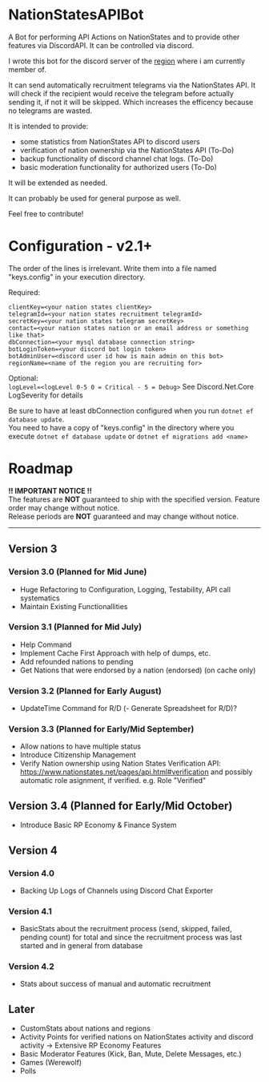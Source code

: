 # NationStatesAPIBot
A Bot for performing API Actions on NationStates and to provide other features via DiscordAPI. It can be controlled via discord.

I wrote this bot for the discord server of the [region](https://www.nationstates.net/region=the_free_nations_region "The Free Nations Region") where i am currently member of. 

It can send automatically recruitment telegrams via the NationStates API.
It will check if the recipient would receive the telegram before actually sending it, if not it will be skipped. Which increases the efficency because no telegrams are wasted.

It is intended to provide:
  - some statistics from NationStates API to discord users
  - verification of nation ownership via the NationStates API (To-Do)
  - backup functionality of discord channel chat logs. (To-Do)
  - basic moderation functionality for authorized users (To-Do)
  
It will be extended as needed.

It can probably be used for general purpose as well.

Feel free to contribute!

# Configuration - v2.1+

The order of the lines is irrelevant. Write them into a file named "keys.config" in your execution directory.  

Required:

`clientKey=<your nation states clientKey>`  
`telegramId=<your nation states recruitment telegramId>`  
`secretKey=<your nation states telegram secretKey>`  
`contact=<your nation states nation or an email address or something like that>`  
`dbConnection=<your mysql database connection string>`  
`botLoginToken=<your discord bot login token>`  
`botAdminUser=<discord user id how is main admin on this bot>`  
`regionName=<name of the region you are recruiting for>`
  
Optional:  
`logLevel=<logLevel 0-5 0 = Critical - 5 = Debug>`
See Discord.Net.Core LogSeverity for details

Be sure to have at least dbConnection configured when you run `dotnet ef database update`.  
You need to have a copy of "keys.config" in the directory where you execute `dotnet ef database update` or `dotnet ef migrations add <name>`

# Roadmap

**!! IMPORTANT NOTICE !!**  
The features are **NOT** guaranteed to ship with the specified version. Feature order may change without notice.  
Release periods are **NOT** guaranteed and may change without notice. 

---
## Version 3
  
### Version 3.0 (Planned for Mid June)
- Huge Refactoring to Configuration, Logging, Testability, API call systematics
- Maintain Existing Functionallities 

### Version 3.1 (Planned for Mid July)
- Help Command
- Implement Cache First Approach with help of dumps, etc.
- Add refounded nations to pending  
- Get Nations that were endorsed by a nation (endorsed) (on cache only)

### Version 3.2 (Planned for Early August)
- UpdateTime Command for R/D
(- Generate Spreadsheet for R/D)?

### Version 3.3 (Planned for Early/Mid September)
- Allow nations to have multiple status
- Introduce Citizenship Management
- Verify Nation ownership using Nation States Verification API: https://www.nationstates.net/pages/api.html#verification and possibly automatic role asignment, if verified. e.g. Role "Verified"

## Version 3.4 (Planned for Early/Mid October)
- Introduce Basic RP Economy & Finance System

## Version 4

### Version 4.0
- Backing Up Logs of Channels using Discord Chat Exporter

### Version 4.1
- BasicStats about the recruitment process (send, skipped, failed, pending count) for total and since the recruitment process was last started and in general from database

### Version 4.2
- Stats about success of manual and automatic recruitment

## Later
- CustomStats about nations and regions
- Activity Points for verified nations on NationStates activity and discord activity -> Extensive RP Economy Features
- Basic Moderator Features (Kick, Ban, Mute, Delete Messages, etc.)
- Games (Werewolf)  
- Polls  
